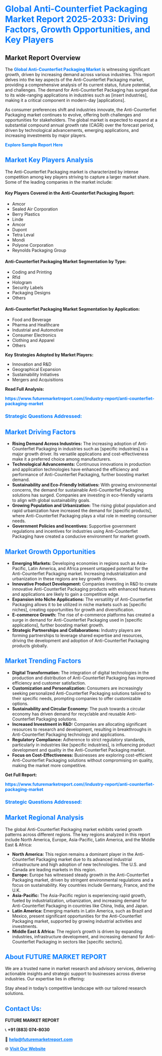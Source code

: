 <h1 style="color: #007BFF;">Global Anti-Counterfiet Packaging Market Report 2025-2033: Driving Factors, Growth Opportunities, and Key Players</h1>

<section id="overview">
<h2>Market Report Overview</h2>
<p>The <a href="https://www.futuremarketreport.com//industry-report/anti-counterfiet-packaging-market" style="color: #007BFF; text-decoration: none;"><strong>Global Anti-Counterfiet Packaging Market</strong></a> is witnessing significant growth, driven by increasing demand across various industries. This report delves into the key aspects of the Anti-Counterfiet Packaging market, providing a comprehensive analysis of its current status, future potential, and challenges. The demand for Anti-Counterfiet Packaging has surged due to its wide-ranging applications in industries such as [insert industries], making it a critical component in modern-day [applications].</p>
<p>As consumer preferences shift and industries innovate, the Anti-Counterfiet Packaging market continues to evolve, offering both challenges and opportunities for stakeholders. The global market is expected to expand at a substantial compound annual growth rate (CAGR) over the forecast period, driven by technological advancements, emerging applications, and increasing investments by major players.</p>
</section>

<section id="overview">
<p><a href="https://www.futuremarketreport.com//request-sample/reportId=55532" style="color: #007BFF; text-decoration: none;"><strong>Explore Sample Report Here</strong></a></p>
</section>

<section id="key-players">
<h2 style="color: #007BFF;">Market Key Players Analysis</h2>
<p>The Anti-Counterfiet Packaging market is characterized by intense competition among key players striving to capture a larger market share. Some of the leading companies in the market include:</p>
<h4>Key Players Covered in the Anti-Counterfiet Packaging Report:</h4>
<ul><li>Amcor</li><li>Sealed Air Corporation</li><li>Berry Plastics</li><li>Linde</li><li>Amcor</li><li>Dupont</li><li>Tetra Leval</li><li>Mondi</li><li>Polyone Corporation</li><li>Reynolds Packaging Group</li></ul>
<h4>Anti-Counterfiet Packaging Market Segmentation by Type:</h4>
<ul><li>Coding and Printing</li><li>Rfid</li><li>Hologram</li><li>Security Labels</li><li>Packaging Designs</li><li>Others</li></ul>

<h4>Anti-Counterfiet Packaging Market Segmentation by Application:</h4>
<ul><li>Food and Beverage</li><li>Pharma and Healthcare</li><li>Industrial and Automotive</li><li>Consumer Electronics</li><li>Clothing and Apparel</li><li>Others</li></ul>
<p><strong>Key Strategies Adopted by Market Players:</strong></p>
<ul>
<li>Innovation and R&D</li>
<li>Geographical Expansion</li>
<li>Sustainability Initiatives</li>
<li>Mergers and Acquisitions</li>
</ul>
</section>

<section>
<p><strong>Read Full Analysis: </strong></p><a href="https://www.futuremarketreport.com//industry-report/anti-counterfiet-packaging-market" style="color: #007BFF; text-decoration: none;"><strong>https://www.futuremarketreport.com//industry-report/anti-counterfiet-packaging-market</strong></a>
<h3 style="color: #007BFF;">Strategic Questions Addressed:</h3>
</section>

<section id="driving-factors">
<h2 style="color: #007BFF;">Market Driving Factors</h2>
<ul>
<li><strong>Rising Demand Across Industries:</strong> The increasing adoption of Anti-Counterfiet Packaging in industries such as [specific industries] is a major growth driver. Its versatile applications and cost-effectiveness make it a preferred choice among manufacturers.</li>
<li><strong>Technological Advancements:</strong> Continuous innovations in production and application technologies have enhanced the efficiency and performance of Anti-Counterfiet Packaging, further boosting market demand.</li>
<li><strong>Sustainability and Eco-Friendly Initiatives:</strong> With growing environmental concerns, the demand for sustainable Anti-Counterfiet Packaging solutions has surged. Companies are investing in eco-friendly variants to align with global sustainability goals.</li>
<li><strong>Growing Population and Urbanization:</strong> The rising global population and rapid urbanization have increased the demand for [specific products], where Anti-Counterfiet Packaging plays a vital role in meeting consumer needs.</li>
<li><strong>Government Policies and Incentives:</strong> Supportive government regulations and incentives for industries using Anti-Counterfiet Packaging have created a conducive environment for market growth.</li>
</ul>
</section>

<section id="growth-opportunities">
<h2 style="color: #007BFF;">Market Growth Opportunities</h2>
<ul>
<li><strong>Emerging Markets:</strong> Developing economies in regions such as Asia-Pacific, Latin America, and Africa present untapped potential for the Anti-Counterfiet Packaging market. Increasing industrialization and urbanization in these regions are key growth drivers.</li>
<li><strong>Innovative Product Development:</strong> Companies investing in R&D to create innovative Anti-Counterfiet Packaging products with enhanced features and applications are likely to gain a competitive edge.</li>
<li><strong>Expansion into Niche Applications:</strong> The versatility of Anti-Counterfiet Packaging allows it to be utilized in niche markets such as [specific niches], creating opportunities for growth and diversification.</li>
<li><strong>E-commerce Growth:</strong> The rise of e-commerce platforms has created a surge in demand for Anti-Counterfiet Packaging used in [specific applications], further boosting market growth.</li>
<li><strong>Strategic Partnerships and Collaborations:</strong> Industry players are forming partnerships to leverage shared expertise and resources, driving the development and adoption of Anti-Counterfiet Packaging products globally.</li>
</ul>
</section>

<section id="trending-factors">
<h2 style="color: #007BFF;">Market Trending Factors</h2>
<ul>
<li><strong>Digital Transformation:</strong> The integration of digital technologies in the production and distribution of Anti-Counterfiet Packaging has improved efficiency and customer satisfaction.</li>
<li><strong>Customization and Personalization:</strong> Consumers are increasingly seeking personalized Anti-Counterfiet Packaging solutions tailored to their specific needs, prompting companies to offer customizable options.</li>
<li><strong>Sustainability and Circular Economy:</strong> The push towards a circular economy has driven demand for recyclable and reusable Anti-Counterfiet Packaging solutions.</li>
<li><strong>Increased Investment in R&D:</strong> Companies are allocating significant resources to research and development, resulting in breakthroughs in Anti-Counterfiet Packaging technology and applications.</li>
<li><strong>Regulatory Compliance:</strong> Adherence to strict regulatory standards, particularly in industries like [specific industries], is influencing product development and quality in the Anti-Counterfiet Packaging market.</li>
<li><strong>Focus on Cost-Effectiveness:</strong> Businesses are exploring cost-efficient Anti-Counterfiet Packaging solutions without compromising on quality, making the market more competitive.</li>
</ul>
</section>

<section>
<p><strong>Get Full Report: </strong></p><a href="https://www.futuremarketreport.com//industry-report/anti-counterfiet-packaging-market" style="color: #007BFF; text-decoration: none;"><strong>https://www.futuremarketreport.com//industry-report/anti-counterfiet-packaging-market</strong></a>
<h3 style="color: #007BFF;">Strategic Questions Addressed:</h3>
</section>


<section id="regional-analysis">
<h2 style="color: #007BFF;">Market Regional Analysis</h2>
<p>The global Anti-Counterfiet Packaging market exhibits varied growth patterns across different regions. The key regions analyzed in this report include North America, Europe, Asia-Pacific, Latin America, and the Middle East & Africa:</p>
<ul>
<li><strong>North America:</strong> This region remains a dominant player in the Anti-Counterfiet Packaging market due to its advanced industrial infrastructure and high adoption of new technologies. The U.S. and Canada are leading markets in this region.</li>
<li><strong>Europe:</strong> Europe has witnessed steady growth in the Anti-Counterfiet Packaging market, driven by stringent environmental regulations and a focus on sustainability. Key countries include Germany, France, and the U.K.</li>
<li><strong>Asia-Pacific:</strong> The Asia-Pacific region is experiencing rapid growth, fueled by industrialization, urbanization, and increasing demand for Anti-Counterfiet Packaging in countries like China, India, and Japan.</li>
<li><strong>Latin America:</strong> Emerging markets in Latin America, such as Brazil and Mexico, present significant opportunities for the Anti-Counterfiet Packaging market, supported by growing industrial activities and investments.</li>
<li><strong>Middle East & Africa:</strong> The region’s growth is driven by expanding industries, infrastructure development, and increasing demand for Anti-Counterfiet Packaging in sectors like [specific sectors].</li>
</ul>
</section>

<footer>
<h2 style="color: #007BFF;">About FUTURE MARKET REPORT</h2>
<p>We are a trusted name in market research and advisory services, delivering actionable insights and strategic support to businesses across diverse industries. Our expertise lies in offering:</p>

<p>Stay ahead in today’s competitive landscape with our tailored research solutions.</p>

<h2 style="color: #007BFF;">Contact Us:</h2>
<p><strong>FUTURE MARKET REPORT</strong></p>
<p>📞 <strong>+91 (883) 074-8030</strong></p>
<p>📧 <strong><a href="mailto:help@futuremarketreport.com" style="color: #007BFF;">help@futuremarketreport.com</a></strong></p>
<p>🌐 <strong><a href="https://www.futuremarketreport.com/" style="color: #007BFF;">Visit Our Website</a></strong></p>
</footer>
